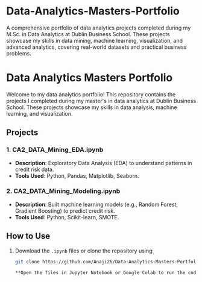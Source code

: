# Data-Analytics-Masters-Portfolio
A comprehensive portfolio of data analytics projects completed during my M.Sc. in Data Analytics at Dublin Business School. These projects showcase my skills in data mining, machine learning, visualization, and advanced analytics, covering real-world datasets and practical business problems.
# Data Analytics Masters Portfolio
Welcome to my data analytics portfolio! This repository contains the projects I completed during my master's in data analytics at Dublin Business School. These projects showcase my skills in data analysis, machine learning, and visualization.

## Projects
### 1. CA2_DATA_Mining_EDA.ipynb
- **Description**: Exploratory Data Analysis (EDA) to understand patterns in credit risk data.
- **Tools Used**: Python, Pandas, Matplotlib, Seaborn.

### 2. CA2_DATA_Mining_Modeling.ipynb
- **Description**: Built machine learning models (e.g., Random Forest, Gradient Boosting) to predict credit risk.
- **Tools Used**: Python, Scikit-learn, SMOTE.

## How to Use
1. Download the `.ipynb` files or clone the repository using:
   ```bash
   git clone https://github.com/Anaji26/Data-Analytics-Masters-Portfolio.git
   
   **Open the files in Jupyter Notebook or Google Colab to run the code**
